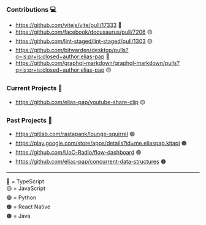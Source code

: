 ### Contributions 💻
- https://github.com/vitejs/vite/pull/17333 🔵
- https://github.com/facebook/docusaurus/pull/7206 🟡
- https://github.com/lint-staged/lint-staged/pull/1303 🟡
- https://github.com/bitwarden/desktop/pulls?q=is:pr+is:closed+author:elias-pap 🔵
- https://github.com/graphql-markdown/graphql-markdown/pulls?q=is:pr+is:closed+author:elias-pap 🟡

### Current Projects 🍰
- https://github.com/elias-pap/youtube-share-clip 🟡

### Past Projects 🌛
- https://gitlab.com/rastapank/lounge-squirrel 🟢
- https://play.google.com/store/apps/details?id=me.eliaspap.kitapi 🟠
- https://github.com/UoC-Radio/flow-dashboard 🟢
- https://github.com/elias-pap/concurrent-data-structures 🟤

---
🔵 = TypeScript  
🟡 = JavaScript  
🟢 = Python  
🟠 = React Native  
🟤 = Java

<!--
**elias-pap/elias-pap** is a ✨ _special_ ✨ repository because its `README.md` (this file) appears on your GitHub profile.

Here are some ideas to get you started:

- 🔭 I’m currently working on ...
- 🌱 I’m currently learning ...
- 👯 I’m looking to collaborate on ...
- 🤔 I’m looking for help with ...
- 💬 Ask me about ...
- 📫 How to reach me: ...
- 😄 Pronouns: ...
- ⚡ Fun fact: ...
-->
